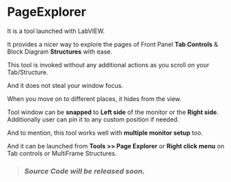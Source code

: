 # PageExplorer

It is a tool launched with LabVIEW.

It provides a nicer way to explore the pages of Front Panel <b>Tab Controls</b> & Block Diagram <b>Structures</b> with ease.

This tool is invoked without any additional actions as you scroll on your Tab/Structure.

And it does not steal your window focus.

When you move on to different places, it hides from the view.

Tool window can be <b>snapped</b> to <b>Left side</b> of the monitor or the <b>Right side</b>.
Additionally user can pin it to any custom position if needed.

And to mention, this tool works well with <b>multiple monitor setup</b> too.


And it can be launched from <b>Tools >> Page Explorer</b> or <b>Right click menu</b> on Tab controls or MultiFrame Structures.


> ### _**Source Code will be released soon.**_
